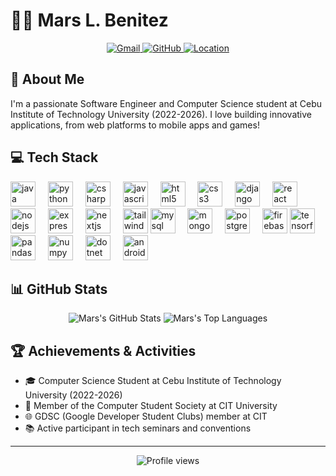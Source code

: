# 👨‍💻 Mars L. Benitez

<div align="center">
  <a href="mailto:marsbenitez0827@gmail.com">
    <img src="https://img.shields.io/badge/Gmail-marsbenitez0827%40gmail.com-red?style=flat-square&logo=gmail" alt="Gmail" />
  </a>
  <a href="https://github.com/Mars0827">
    <img src="https://img.shields.io/badge/GitHub-Mars0827-black?style=flat-square&logo=github" alt="GitHub" />
  </a>
  <a href="https://goo.gl/maps/QaAPnHQGxKbHJ5G27">
    <img src="https://img.shields.io/badge/Location-Cebu%20City,%20Philippines-blue?style=flat-square&logo=google-maps" alt="Location" />
  </a>
</div>

## 🚀 About Me

I'm a passionate Software Engineer and Computer Science student at Cebu Institute of Technology University (2022-2026). I love building innovative applications, from web platforms to mobile apps and games!

## 💻 Tech Stack

<div align="left">
  <img src="https://cdn.jsdelivr.net/gh/devicons/devicon/icons/java/java-original.svg" height="40" alt="java logo" />
  <img width="12" />
  <img src="https://cdn.jsdelivr.net/gh/devicons/devicon/icons/python/python-original.svg" height="40" alt="python logo" />
  <img width="12" />
  <img src="https://cdn.jsdelivr.net/gh/devicons/devicon/icons/csharp/csharp-original.svg" height="40" alt="csharp logo" />
  <img width="12" />
  <img src="https://cdn.jsdelivr.net/gh/devicons/devicon/icons/javascript/javascript-original.svg" height="40" alt="javascript logo" />
  <img width="12" />
  <img src="https://cdn.jsdelivr.net/gh/devicons/devicon/icons/html5/html5-original.svg" height="40" alt="html5 logo" />
  <img width="12" />
  <img src="https://cdn.jsdelivr.net/gh/devicons/devicon/icons/css3/css3-original.svg" height="40" alt="css3 logo" />
  <img width="12" />
  <img src="https://cdn.jsdelivr.net/gh/devicons/devicon/icons/django/django-plain.svg" height="40" alt="django logo" />
  <img width="12" />
  <img src="https://cdn.jsdelivr.net/gh/devicons/devicon/icons/react/react-original.svg" height="40" alt="react logo" />
  <img width="12" />
  <img src="https://cdn.jsdelivr.net/gh/devicons/devicon/icons/nodejs/nodejs-original.svg" height="40" alt="nodejs logo" />
  <img width="12" />
  <img src="https://cdn.jsdelivr.net/gh/devicons/devicon/icons/express/express-original.svg" height="40" alt="express logo" />
  <img width="12" />
  <img src="https://cdn.jsdelivr.net/gh/devicons/devicon/icons/nextjs/nextjs-original.svg" height="40" alt="nextjs logo" />
  <img width="12" />
  <img src="[https://cdn.jsdelivr.net/gh/devicons/devicon/icons/tailwindcss/tailwindcss-plain.svg](https://upload.wikimedia.org/wikipedia/commons/thumb/d/d5/Tailwind_CSS_Logo.svg/1024px-Tailwind_CSS_Logo.svg.png?20230715030042)" height="40" alt="tailwindcss logo" />
  <img src="https://cdn.jsdelivr.net/gh/devicons/devicon/icons/mysql/mysql-original.svg" height="40" alt="mysql logo" />
  <img width="12" />
  <img src="https://cdn.jsdelivr.net/gh/devicons/devicon/icons/mongodb/mongodb-original.svg" height="40" alt="mongodb logo" />
  <img width="12" />
  <img src="https://cdn.jsdelivr.net/gh/devicons/devicon/icons/postgresql/postgresql-original.svg" height="40" alt="postgresql logo" />
  <img width="12" />
  <img src="https://cdn.jsdelivr.net/gh/devicons/devicon/icons/firebase/firebase-plain.svg" height="40" alt="firebase logo" />
  <img src="https://cdn.jsdelivr.net/gh/devicons/devicon/icons/tensorflow/tensorflow-original.svg" height="40" alt="tensorflow logo" />
  <img width="12" />
  <img src="https://cdn.jsdelivr.net/gh/devicons/devicon/icons/pandas/pandas-original.svg" height="40" alt="pandas logo" />
  <img width="12" />
  <img src="https://cdn.jsdelivr.net/gh/devicons/devicon/icons/numpy/numpy-original.svg" height="40" alt="numpy logo" />
  <img width="12" />
  <img src="https://cdn.jsdelivr.net/gh/devicons/devicon/icons/dot-net/dot-net-original.svg" height="40" alt="dotnet logo" />
  <img width="12" />
  <img src="https://cdn.jsdelivr.net/gh/devicons/devicon/icons/android/android-original.svg" height="40" alt="android logo" />
</div>

## 📊 GitHub Stats

<div align="center">
  <img src="https://github-readme-stats.vercel.app/api?username=Mars0827&show_icons=true&count_private=true&hide=issues&theme=tokyonight" alt="Mars's GitHub Stats" />
  <img src="https://github-readme-stats.vercel.app/api/top-langs/?username=Mars0827&layout=compact&theme=tokyonight" alt="Mars's Top Languages" />
</div>

## 🏆 Achievements & Activities

- 🎓 Computer Science Student at Cebu Institute of Technology University (2022-2026)
- 👥 Member of the Computer Student Society at CIT University
- 🌐 GDSC (Google Developer Student Clubs) member at CIT
- 📚 Active participant in tech seminars and conventions

---

<div align="center">
  <img src="https://komarev.com/ghpvc/?username=Mars0827&color=blueviolet&style=flat-square" alt="Profile views" />
</div>
